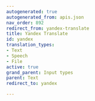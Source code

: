```yaml
---
autogenerated: true
autogenerated_from: apis.json
nav_order: 892
redirect_from: yandex-translate
title: Yandex Translate
id: yandex
translation_types:
- Text
- Speech
- File
active: true
grand_parent: Input types
parent: Text
redirect_to: yandex

---
```


